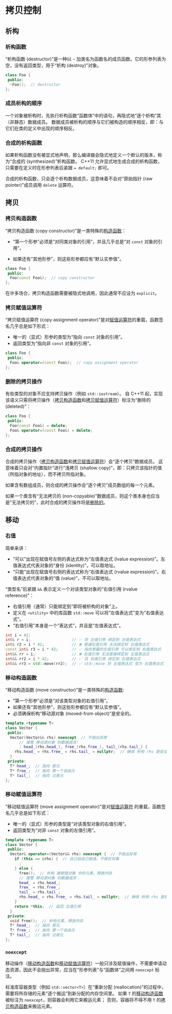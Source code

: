 # 拷贝控制

## 析构
### 析构函数
“析构函数 (destructor)”是一种以 `~` 加类名为函数名的成员函数。它的形参列表为空，没有返回类型，用于“析构 (destroy)”对象。

```cpp
class Foo {
 public:
  ~Foo();  // destructor
};
```

### 成员析构的顺序
一个对象被析构时，先执行析构函数“函数体”中的语句，再隐式地“逐个析构”其（非静态）数据成员。
数据成员被析构的顺序与它们被构造的顺序相反，即：与它们在类的定义中出现的顺序相反。

### 合成的析构函数
如果析构函数没有被显式地声明，那么编译器会隐式地定义一个默认的版本，称为“合成的 (synthesized)”析构函数。
C++11 允许显式地生成合成的析构函数，只需要在定义时在形参列表后紧跟 `= default;` 即可。

合成的析构函数，只会逐个析构数据成员，这意味着不会对“原始指针 (raw pointer)”成员调用 `delete` 运算符。

## 拷贝
### 拷贝构造函数
“拷贝构造函数 (copy constructor)”是一类特殊的[构造函数](./class.md#构造函数)：

- “第一个形参”必须是“对同类对象的引用”，并且几乎总是“对 `const` 对象的引用”。

- 如果还有“其他形参”，则这些形参都应有“默认实参值”。
```cpp
class Foo {
 public:
  Foo(const Foo&);  // copy constructor
};
```
在许多场合，拷贝构造函数需要被隐式地调用，因此通常不应设为 `explicit`。

### 拷贝赋值运算符
“拷贝赋值运算符 (copy assignment operator)”是对[赋值运算符](./operator.md#赋值运算符)的重载，函数签名几乎总是如下形式：

- 唯一的（显式）形参的类型为“指向 `const` 对象的引用”。
- 返回类型为“指向非 `const` 对象的引用”。
```cpp
class Foo {
 public:
  Foo& operator=(const Foo&);  // copy assignment operator
};
```

### 删除的拷贝操作
有些类型的对象不应支持拷贝操作（例如 `std::iostream`）。
自 C++11 起，实现该语义只需将拷贝操作（[拷贝构造函数](#拷贝构造函数)和[拷贝赋值运算符](#拷贝赋值运算符)）标注为“删除的 (deleted)”：

```cpp
class Foo {
 public:
  Foo(const Foo&) = delete;
  Foo& operator=(const Foo&) = delete;
};
```

### 合成的拷贝操作
合成的拷贝操作（[拷贝构造函数](#拷贝构造函数)和[拷贝赋值运算符](#拷贝赋值运算符)）会“逐个拷贝”数据成员。
这意味着只会对“内置指针”进行“浅拷贝 (shallow copy)”，即：只拷贝该指针的值（所指对象的地址），而不拷贝所指对象。

如果含有数组成员，则合成的拷贝操作会“逐个拷贝”成员数组的每一个元素。

如果一个类含有“无法拷贝的 (non-copyable)”数据成员，则这个类本身也应当是“无法拷贝的”，此时合成的拷贝操作将是[删除的](#删除的拷贝操作)。

## 移动

### 右值
简单来讲：

- “可以”出现在赋值号左侧的表达式称为“左值表达式 (lvalue expression)”。左值表达式代表对象的“身份 (identity)”，可以取地址。
- “只能”出现在赋值号右侧的表达式称为“右值表达式 (rvalue expression)”。右值表达式代表对象的“值 (value)”，不可以取地址。

“类型名”后紧跟 `&&` 表示定义一个对该类型对象的“右值引用 (rvalue reference)”：

- 右值引用（通常）只能绑定到“即将被析构的对象”上。
- 定义在 `<utility>` 中的库函数 `std::move` 可以将“左值表达式”变为“右值表达式”。
- “右值引用”本身是一个“表达式”，并且是“左值表达式”。

```cpp
int i = 42;
int& r = i;                  // ✅ 将 左值引用 绑定到 左值表达式
int& r2 = i * 42;            // ❌ 普通左值引用 无法绑定到 右值表达式
const int& r3 = i * 42;      // ✅ 指向常量的左值引用 可以绑定到 右值表达式
int&& rr = i;                // ❌ 右值引用 无法直接绑定到 左值表达式
int&& rr2 = i * 42;          // ✅ 将 右值引用 绑定到 右值表达式
int&& rr3 = std::move(rr2);  // ✅ std::move 将 左值表达式 变为 右值表达式
```

### 移动构造函数
“移动构造函数 (move constructor)”是一类特殊的[构造函数](./class.md#构造函数):

- “第一个形参”必须是“对该类型对象的右值引用”。
- 如果还有“其他形参”，则这些形参都应有“默认实参值”。
- 必须确保析构“移动源对象 (moved-from object)”是安全的。

```cpp
template <typename T>
class Vector {
 public:
  Vector(Vector&& rhs) noexcept  // 不抛出异常
      // 接管 移动源对象 的数据成员:
      : head_(rhs.head_), free_(rhs.free_), tail_(rhs.tail_) {
    rhs.head_ = rhs.free_ = rhs.tail_ = nullptr;  // 确保 析构 rhs 是安全的
  }
 private:
  T* head_;  // 指向 首元
  T* free_;  // 指向 第一个自由元
  T* tail_;  // 指向 过尾元
};
```

### 移动赋值运算符
“移动赋值运算符 (move assignment operator)”是对[赋值运算符](./operator.md#赋值运算符) 的重载，函数签名几乎总是如下形式：

- 唯一的（显式）形参的类型是“对该类型对象的右值引用”。
- 返回类型为“对非 `const` 对象的左值引用”。

```cpp
template <typename T>
class Vector {
 public:
  Vector& operator=(Vector&& rhs) noexcept {  // 不抛出异常
    if (this == &rhs) {  // 自己给自己赋值，不做任何事
      ;
    } else {
      free();  // 析构 被赋值对象 中的元素，释放内存
      // 接管 移动源对象 的数据成员：
      head_ = rhs.head_;
      free_ = rhs.free_;
      tail_ = rhs.tail_;
      rhs.head_ = rhs.free_ = rhs.tail_ = nullptr;  // 确保 析构 rhs 是安全的
    }
    return *this;  // 返回 左值引用
  }
 private:
  void free();  // 析构元素，释放内存
  T* head_;  // 指向 首元
  T* free_;  // 指向 第一个自由元
  T* tail_;  // 指向 过尾元
};
```

### `noexcept`
移动操作（[移动构造函数](#移动构造函数)和[移动赋值运算符](#移动赋值运算符)）一般只涉及赋值操作，不需要申请动态资源，因此不会抛出异常，应当在“形参列表”与“函数体”之间用 `noexcept` 标注。

标准库容器类型（例如 `std::vector<T>`）在“重新分配 (reallocation)”的过程中，需要将所存储的元素“逐个搬运”到新分配的内存空间里。
如果 `T` 的[移动构造函数](#移动构造函数)被标注为 `noexcept`，则容器会利用它来搬运元素；
否则，容器将不得不用 `T` 的[拷贝构造函数](#拷贝构造函数)来搬运元素。

